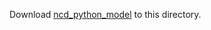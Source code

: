 Download [ncd_python_model](http://121.36.215.35/task_specific_dataset/non_programming_dataset/datasets_for_CCLMF/) to this directory.